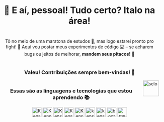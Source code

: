 <h1 align="center">👋 E aí, pessoal! Tudo certo? Italo na área!</h1>

#

<p align="center">Tô no meio de uma maratona de estudos 📖, mas logo estarei pronto pro fight! 🎉  
Aqui vou postar meus experimentos de código 💻 – se acharem bugs ou jeitos de melhorar, <b>mandem seus pitacos!</b> 🤔</p>

#

<h3 align="center">Valeu! Contribuições sempre bem-vindas! 🤝</h3>

<img align="right" alt="selo" src="https://9bb00315af.cbaul-cdnwnd.com/05d02f7ed8e46f3b4d6befd2632195fd/200000003-5645556457/700/selo-4.webp?ph=9bb00315af" width="50px" height="50px">

#

<div align="center">
  
### Essas são as linguagens e tecnologias que estou aprendendo 📚

  <img alt="Kenshin html5" height="30" width="auto" src="https://img.shields.io/badge/HTML5-E34F26?style=for-the-badge&logo=html5&logoColor=white">
<img alt="Kenshin css3" height="30" width="auto" src="https://img.shields.io/badge/CSS-239120?&style=for-the-badge&logo=css3&logoColor=white">
<img alt="Kenshin javascript" height="30" width="auto" src="https://img.shields.io/badge/JavaScript-F7DF1E?style=for-the-badge&logo=javascript&logoColor=black">
<img alt="Kenshin typescript" height="30" width="auto" src="https://img.shields.io/badge/TypeScript-007ACC?style=for-the-badge&logo=typescript&logoColor=white" />
<img alt="Kenshin react" height="30" width="auto" src="https://img.shields.io/badge/React-20232A?style=for-the-badge&logo=react&logoColor=61DAFB" />
<img alt="kenshin angular" height="30" width="auto"  src="https://img.shields.io/badge/Angular-DD0031?style=for-the-badge&logo=angular&logoColor=white"/>
<img alt="kenshin java" height="30" width="auto" src="https://img.shields.io/badge/Java-ED8B00?style=for-the-badge&logo=openjdk&logoColor=white" />
<img alt="bootstrap" height="30" width="auto" src="https://img.shields.io/badge/Bootstrap-563D7C?style=for-the-badge&logo=bootstrap&logoColor=white"/>
<img alt="mysql" height="30" width="auto" src="https://img.shields.io/badge/MySQL-00000F?style=for-the-badge&logo=mysql&logoColor=white"/>
</div>
